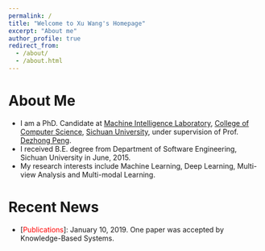 ```yaml
---
permalink: /
title: "Welcome to Xu Wang's Homepage"
excerpt: "About me"
author_profile: true
redirect_from: 
  - /about/
  - /about.html
---
```


# About Me
* I am a PhD. Candidate at [Machine Intelligence Laboratory](http://www.machineilab.org/), [College of Computer Science](http://www.scu.edu.cn/e_jsjxy/), [Sichuan University](http://en.scu.edu.cn/), under supervision of Prof. [Dezhong Peng](http://www.machineilab.org/users/pengdezhong/index.htm). 
* I received B.E. degree from Department of Software Engineering, Sichuan University in June, 2015. 
* My research interests include Machine Learning, Deep Learning, Multi-view Analysis and Multi-modal Learning.

# Recent News
* \[<span style="color: red">Publications</span>\]: January 10, 2019. One paper was accepted by Knowledge-Based Systems.

<body>
<div>
  <script type="text/javascript" src="//ra.revolvermaps.com/0/0/6.js?i=0o4ki57bjnh&amp;m=0c&amp;c=ff5353&amp;cr1=3acc3a&amp;f=times_new_roman&amp;l=1&amp;cw=2d78ad&amp;cb=ffffff" async="async"></script>
</div>
</body>
